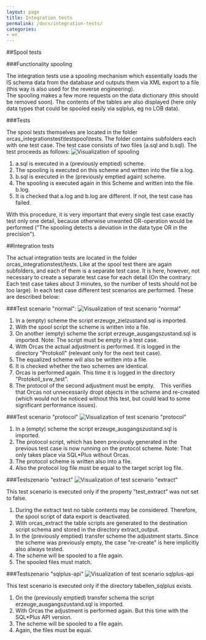 ```yaml
---
layout: page
title: Integration tests
permalink: /docs/integration-tests/
categories: 
- en
---
```


##Spool tests

###Functionality spooling

The integration tests use a spooling mechanism which essentially loads the IS schema data from the database and outputs them via XML export to a file (this way is also used for the reverse engineering).
<br/>The spooling makes a few more requests on the data dictionary (this should be removed soon). The contents of the tables are also displayed (here only data types that could be spooled easily via sqlplus, eg no LOB data).

###Tests

The spool tests themselves are located in the folder orcas_integrationstest\testspool\tests. The folder contains subfolders each with one test case. The test case consists of two files (a.sql and b.sql). The test proceeds as follows:
![Visualization of spooling]({{site.baseurl}}/assets/spooling.GIF "spooling.GIF")

1. a.sql is executed in a (previously emptied) scheme.
2. The spooling is executed on this scheme and written into the file a.log.
3. b.sql is executed in the (previously emptied again) scheme.
4. The spooling is executed again in this Scheme and written into the file b.log.
5. It is checked that a.log and b.log are different. If not, the test case has failed.

With this procedure, it is very important that every single test case exactly test only one detail, because otherwise unwanted OR-operation would be performed ("The spooling detects a deviation in the data type OR in the precision").

##Integration tests

The actual integration tests are located in the folder orcas_integrationstest/tests. Like at the spool test there are again subfolders, and each of them is a separate test case. It is here, however, not necessary to create a separate test case for each detail (On the contrary: Each test case takes about 3 minutes, so the number of tests should not be too large). In each test case different test scenarios are performed. These are described below:

###Test scenario "normal":
![Visualization of test scenario "normal"]({{site.baseurl}}/assets/testszenario-normal.GIF "testszenario-normal.GIF")

1. In a (empty) scheme the script erzeuge_zielzustand.sql is imported.
2. With the spool script the scheme is written into a file.
3. On another (empty) scheme the script erzeuge_ausgangszustand.sql is imported.
Note: The script must be empty in a test case.
4. With Orcas the actual adjustment is performed.
   It is logged in the directory "Protokoll" (relevant only for the next test case).
5. The equalized scheme will also be written into a file.
6. It is checked whether the two schemes are identical.
7. Orcas is performed again. This time it is logged in the directory "Protokoll_svw_test".
8. The protocol of the second adjustment must be empty.
      This verifies that Orcas not unnecessarily dropt objects in the scheme and re-created (which would not be noticed without this test, but could lead to some significant performance issues).

###Test scenario "protocol"
![Visualization of test scenario "protocol"]({{site.baseurl}}/assets/testszenario-protokoll.GIF "testszenario-protokoll.GIF")

1. In a (empty) scheme the script erzeuge_ausgangszustand.sql is imported.
2. The protocol script, which has been previously generated in the previous test case is now running on the protocol scheme.
Note: That only takes place via SQL*Plus without Orcas.
3. The protocol scheme is written also into a file.
4. Also the protocol log file must be equal to the target script log file.

###Testszenario "extract"
![Visualization of test scenario "extract"]({{site.baseurl}}/assets/testszenario-extract.GIF "testszenarion-extract.GIF")

This test scenario is executed only if the property "test_extract" was not set to false.

1. During the extract test no table contents may be considered. Therefore, the spool script of data export is deactivated.
2. With orcas_extract the table scripts are generated to the destination script schema and stored in the directory extract_output.
3. In the (previously emptied) transfer scheme the adjustment starts. Since the scheme was previously empty, the case "re-create" is here implicitly also always tested.
4. The scheme will be spooled to a file again.
5. The spooled files must match.

###Testszenario "sqlplus-api"
![Visualization of test scenario sqlplus-api]({{site.baseurl}}/assets/testszenario-sqlplus-api.GIF "testszenario-sqlplus-api.GIF")

This test scenario is executed only if the directory tabellen_sqlplus exists.

1. On the (previously emptied) transfer schema the script erzeuge_ausgangszustand.sql is imported.
2. With Orcas the adjustment is performed again. But this time with the SQL*Plus API version.
3. The scheme will be spooled to a file again.
4. Again, the files must be equal.
